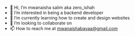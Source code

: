 - 👋 Hi, I’m mwanaisha salim aka zero_ishah
- 👀 I’m interested in being a backend developer
- 🌱 I’m currently learning how to create and design websites
- 💞️ I’m looking to collaborate on 
- 📫 How to reach me at mwanaishabayaa@gmail.com

<!---
zero-ishah/zero-ishah is a ✨ special ✨ repository because its `README.md` (this file) appears on your GitHub profile.
You can click the Preview link to take a look at your changes.
--->
